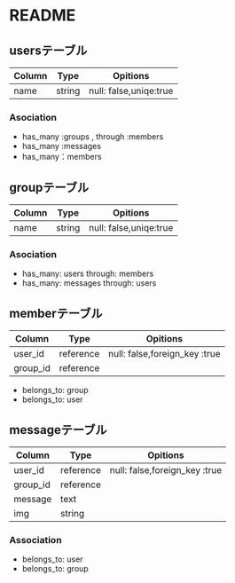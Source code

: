 
# README



## usersテーブル
|Column|Type|Opitions|
|------|----|---------|
|name|string|null: false,uniqe:true|


### Asociation
- has_many :groups , through :members
- has_many :messages
- has_many：members

## groupテーブル

|Column|Type|Opitions|
|------|----|---------|
|name|string|null: false,uniqe:true|


### Asociation
- has_many: users through: members
- has_many: messages through: users


## memberテーブル

|Column|Type|Opitions|
|------|----|---------|
|user_id|reference|null: false,foreign_key :true|
|group_id|reference||null:false, foreign_key: true|



- belongs_to: group 
- belongs_to: user



## messageテーブル

|Column|Type|Opitions|
|------|----|---------|
|user_id|reference|null: false,foreign_key :true|
|group_id|reference||null:false, foreign_key: true|
|message|text|
|img|string|

### Association

- belongs_to: user 
- belongs_to: group


